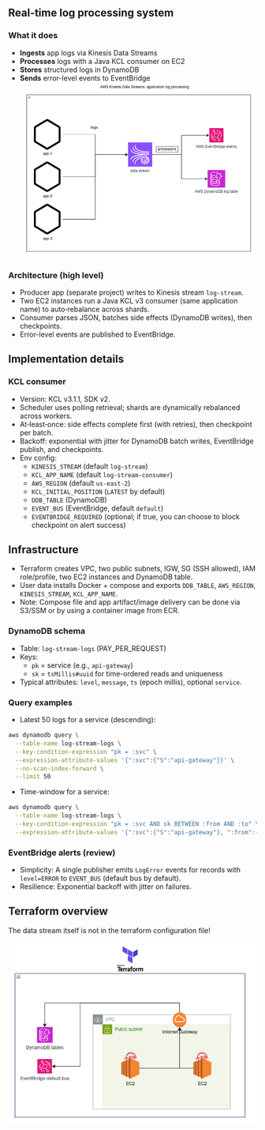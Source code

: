 ## Real‑time log processing system

### What it does
- **Ingests** app logs via Kinesis Data Streams
- **Processes** logs with a Java KCL consumer on EC2
- **Stores** structured logs in DynamoDB
- **Sends** error-level events to EventBridge
![img.png](img/img.png)
### Architecture (high level)
- Producer app (separate project) writes to Kinesis stream `log-stream`.
- Two EC2 instances run a Java KCL v3 consumer (same application name) to auto‑rebalance across shards.
- Consumer parses JSON, batches side effects (DynamoDB writes), then checkpoints.
- Error-level events are published to EventBridge.

## Implementation details

### KCL consumer
- Version: KCL v3.1.1, SDK v2.
- Scheduler uses polling retrieval; shards are dynamically rebalanced across workers.
- At‑least‑once: side effects complete first (with retries), then checkpoint per batch.
- Backoff: exponential with jitter for DynamoDB batch writes, EventBridge publish, and checkpoints.
- Env config:
  - `KINESIS_STREAM` (default `log-stream`)
  - `KCL_APP_NAME` (default `log-stream-consumer`)
  - `AWS_REGION` (default `us-east-2`)
  - `KCL_INITIAL_POSITION` (`LATEST` by default)
  - `DDB_TABLE` (DynamoDB)
  - `EVENT_BUS` (EventBridge, default `default`)
  - `EVENTBRIDGE_REQUIRED` (optional; if true, you can choose to block checkpoint on alert success)


## Infrastructure
- Terraform creates VPC, two public subnets, IGW, SG (SSH allowed), IAM role/profile, two EC2 instances and DynamoDB table.
- User data installs Docker + compose and exports `DDB_TABLE`, `AWS_REGION`, `KINESIS_STREAM`, `KCL_APP_NAME`.
- Note: Compose file and app artifact/image delivery can be done via S3/SSM or by using a container image from ECR.


### DynamoDB schema
- Table: `log-stream-logs` (PAY_PER_REQUEST)
- Keys:
    - `pk` = service (e.g., `api-gateway`)
    - `sk` = `tsMillis#uuid` for time-ordered reads and uniqueness
- Typical attributes: `level`, `message`, `ts` (epoch millis), optional `service`.

### Query examples
- Latest 50 logs for a service (descending):
```bash
aws dynamodb query \
  --table-name log-stream-logs \
  --key-condition-expression "pk = :svc" \
  --expression-attribute-values '{":svc":{"S":"api-gateway"}}' \
  --no-scan-index-forward \
  --limit 50
```
- Time-window for a service:
```bash
aws dynamodb query \
  --table-name log-stream-logs \
  --key-condition-expression "pk = :svc AND sk BETWEEN :from AND :to" \
  --expression-attribute-values '{":svc":{"S":"api-gateway"}, ":from":{"S":"1723050000000#"}, ":to":{"S":"1723053599999#z"}}'
```

### EventBridge alerts (review)
- Simplicity: A single publisher emits `LogError` events for records with `level=ERROR` to `EVENT_BUS` (default bus by default).
- Resilience: Exponential backoff with jitter on failures.

## Terraform overview

The data stream itself is not in the terraform configuration file!

![/img/terraf.png](/img/terraf.png)

